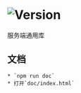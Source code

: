 # ![Version](https://img.shields.io/badge/version-15.225.71-green.svg)

服务端通用库

## 文档
    * `npm run doc`
    * 打开`doc/index.html`